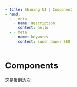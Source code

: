 ```yaml
---
- title: Shining UI | Component
- head:
  - - meta
    - name: description
      content: hello
  - - meta
    - name: keywords
      content: super duper SEO
---
```


# Components
这是康剖恁次